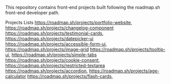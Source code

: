 This repository contains front-end projects built following the roadmap.sh front-end developer path.

Projects Lists
https://roadmap.sh/projects/portfolio-website, https://roadmap.sh/projects/changelog-component 
https://roadmap.sh/projects/testimonial-cards, https://roadmap.sh/projects/datepicker-ui
https://roadmap.sh/projects/accessible-form-ui, https://roadmap.sh/projects/image-grid
https://roadmap.sh/projects/tooltip-ui, https://roadmap.sh/projects/simple-tabs
https://roadmap.sh/projects/cookie-consent, https://roadmap.sh/projects/restricted-textarea
https://roadmap.sh/projects/accordion, https://roadmap.sh/projects/age-calculator
https://roadmap.sh/projects/flash-cards, 

